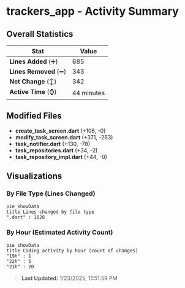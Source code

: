 # trackers_app - Activity Summary 

## Overall Statistics

| Stat                   | Value                                                             |
| ---------------------- | ----------------------------------------------------------------- |
| **Lines Added** (➕)   | 685                                          |
| **Lines Removed** (➖) | 343                                        |
| **Net Change** (↕)    | 342                |
| **Active Time** (⌚)   | 44 minutes |


## Modified Files
- **create_task_screen.dart** (+106, -0)
- **modify_task_screen.dart** (+371, -263)
- **task_notifier.dart** (+130, -78)
- **task_repositories.dart** (+34, -2)
- **task_repository_impl.dart** (+44, -0)

## Visualizations

### By File Type (Lines Changed)

```mermaid
pie showData
title Lines changed by file type
".dart" : 1028
```

### By Hour (Estimated Activity Count)

```mermaid
pie showData
title Coding activity by hour (count of changes)
"19h" : 1
"22h" : 5
"23h" : 20
```


> **Last Updated:** 1/23/2025, 11:51:59 PM